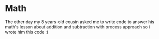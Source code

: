 # Math
The other day my 8 years-old cousin asked me to write code to answer his math's lesson about addition and subtraction with process approach so i wrote him this code :)
